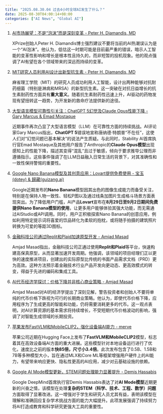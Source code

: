 ```yaml
---
title: "2025.08.30.04 过去4小时全球AI发生了什么？"
date: 2025-08-30T04:00:14+08:00
categories: ["AI News", "Global AI"]
---
```


1.  [AI市场展望：不是“泡沫”而是深刻变革 - Peter H. Diamandis, MD](https://x.com/PeterDiamandis/status/1961504896156332501)

    XPrize创始人Peter H. Diamandis博士强烈建议不要将当前的AI热潮误认为是一个“AI泡沫”。他认为，低估这一时期可能是目前最严重的错误，暗示人工智能的变革性影响和增长是根本性且持久的，而非短暂的投机现象。他的观点强调了AI有望在各个领域带来的深远而持续的变革。

2.  [MIT研究人员利用AI设计出新型抗生素 - Peter H. Diamandis, MD](https://x.com/PeterDiamandis/status/1961489510442647635)

    麻省理工学院（MIT）的研究人员成功利用人工智能，设计出两种能够对抗耐药细菌（特别是淋病和MRSA）的新型抗生素。这一突破在对抗日益增长的抗生素耐药性方面具有**重大意义**。随着抗生素耐药性迅速上升，AI驱动的药物发现有望扭转这一趋势，为开发新的救命疗法提供新的途径。

3.  [大型语言模型可靠性引关注：ChatGPT 5幻觉及Claude Opus性能下降 - Gary Marcus & Emad Mostaque](https://x.com/GaryMarcus/status/1961500545371492751)

    近期事件再次凸显了大型语言模型（LLM）在可靠性方面的持续挑战。AI评论家Gary Marcus指出，**ChatGPT 5**错误地宣称唐纳德·特朗普“不在任”，这使人们对“幻觉问题已基本解决”的说法产生质疑。与此同时，Stability AI首席执行官Emad Mostaque及其他用户报告了Anthropic的**Claude Opus模型**出现感知上的性能下降，描述其变得“混乱”且过于敏感，倾向于要求推导公理而非遵循指示。这些事件强调了在LLM日益融入日常生活的背景下，对其准确性和一致性保持警惕的重要性。

4.  [Google Nano Banana模型及其创意应用：Lovart提供免费使用 - 宝玉 (dotey) & 歸藏(guizang.ai)](https://x.com/dotey/status/1961473313181462912)

    Google近期发布的**Nano Banana**模型因其出色的图像生成能力而备受关注，特别是在保持人物一致性、轻松P图以及通过线条加图片生成格斗场景方面表现突出。为了降低用户门槛，AI产品**Lovart**宣布在**8月29日至9月2日期间免费提供Nano Banana模型的使用**，让更多用户能够体验其强大功能，而无需通过AIStudio或API调用。同时，用户正积极探索Nano Banana的创意应用，例如利用特定提示词将喜爱的饮品转化为柔软的抱枕，或将随手拍摄的建筑照片转换为可爱的等距3D图标。

5.  [金融科技公司通过Replit和Plaid加速原型开发 - Amjad Masad](https://x.com/amasad/status/1961482913196761455)

    Amjad Masad指出，金融科技公司正通过使用**Replit和Plaid**等平台，快速构建高保真原型，从而显著加速开发周期。他强调，该领域的项目经理们正以更快的速度推进项目，创建出的实际原型比传统的书面产品需求文档（PRD）更为高效。这种方法预示着金融技术行业产品开发向更动态、更高效模式的转变，得益于先进的编码和集成工具。

6.  [AI代币经济学探讨：价格下降并非核心商业策略 - Amjad Masad](https://x.com/amasad/status/1961480465963209082)

    Amjad Masad对AI的经济学提出了深刻见解，警告投资者和创始人不要将单纯的代币价格下跌视为可行的长期商业策略。他认为，即使代币价格下降，应用程序为了生成更高的智能和功能，仍将需要消耗更多的代币。这一观点表明，对AI计算资源的基本需求将持续增长，不受短期代币价格波动的影响，强调了对智能生成领域的长期投资。

7.  [苹果发布FastVLM和MobileCLIP2，强化设备端AI能力 - merve](https://x.com/mervenoyann/status/1961474611775778937)

    苹果公司近期在Hugging Face上发布了**FastVLM和MobileCLIP2**模型，标志着其在高效设备端AI方面的重大进展。这些模型针对本地设备运行进行了优化，速度比之前的版本**快85倍，尺寸小3.4倍**。此次发布包含了0.5B、1.5B和7B等多种模型大小，旨在通过MLX和Core ML等框架增强用户硬件上的AI能力，有望带来响应更快、隐私性更高的AI应用，减少对云基础设施的依赖。

8.  [Google AI Mode模型更新，STEM问题处理能力显著提升 - Demis Hassabis](https://x.com/demishassabis/status/1961464473283150047)

    Google DeepMind首席执行官Demis Hassabis表达了对**AI Mode模型**近期更新的兴奋之情，该模型在处理**复杂的STEM（科学、技术、工程、数学）问题**方面取得了显著改进。这一增强对于学生和研究人员尤其有益，表明该模型在理解和准确回应复杂学术挑战方面的能力大幅提升。此项发展强调了持续努力将AI打造成教育和科学研究更强大工具的重要性。